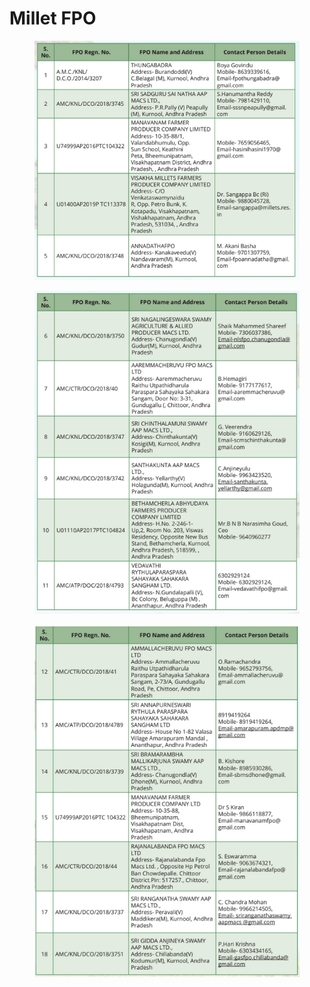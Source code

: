 # Millet FPO

<figure><img src="../../.gitbook/assets/image (58).png" alt=""><figcaption></figcaption></figure>

<figure><img src="../../.gitbook/assets/image (20).png" alt=""><figcaption></figcaption></figure>

<figure><img src="../../.gitbook/assets/image (51).png" alt=""><figcaption></figcaption></figure>
